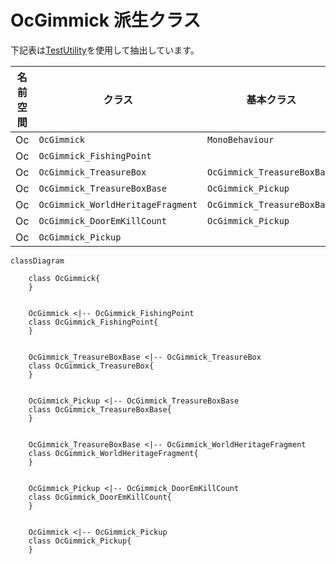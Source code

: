 OcGimmick 派生クラス
============================

下記表は[TestUtility](../TestUtility/README.md)を使用して抽出しています。


| 名前空間 | クラス     | 基本クラス   |       |  
|----------|------------|--------------|-------|  
| Oc | `OcGimmick`  | `MonoBehaviour`    | abstract  |  
| Oc | `OcGimmick_FishingPoint`  |     |   |  
| Oc | `OcGimmick_TreasureBox`  | `OcGimmick_TreasureBoxBase`    |   |  
| Oc | `OcGimmick_TreasureBoxBase`  | `OcGimmick_Pickup`    | abstract  |  
| Oc | `OcGimmick_WorldHeritageFragment`  | `OcGimmick_TreasureBoxBase`    |   |  
| Oc | `OcGimmick_DoorEmKillCount`  | `OcGimmick_Pickup`    |   |  
| Oc | `OcGimmick_Pickup`  |     |   |  

```mermaid
classDiagram

	class OcGimmick{
	}


	OcGimmick <|-- OcGimmick_FishingPoint
	class OcGimmick_FishingPoint{
	}


	OcGimmick_TreasureBoxBase <|-- OcGimmick_TreasureBox
	class OcGimmick_TreasureBox{
	}


	OcGimmick_Pickup <|-- OcGimmick_TreasureBoxBase
	class OcGimmick_TreasureBoxBase{
	}


	OcGimmick_TreasureBoxBase <|-- OcGimmick_WorldHeritageFragment
	class OcGimmick_WorldHeritageFragment{
	}


	OcGimmick_Pickup <|-- OcGimmick_DoorEmKillCount
	class OcGimmick_DoorEmKillCount{
	}


	OcGimmick <|-- OcGimmick_Pickup
	class OcGimmick_Pickup{
	}

```
